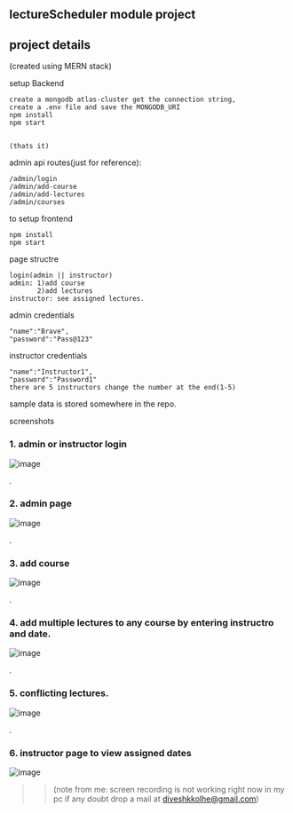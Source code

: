 ## lectureScheduler module project

## project details 
(created using MERN stack)

setup Backend
```
create a mongodb atlas-cluster get the connection string,
create a .env file and save the MONGODB_URI
npm install
npm start


(thats it)
```
admin api routes(just for reference): 
```
/admin/login
/admin/add-course
/admin/add-lectures
/admin/courses
```


to setup frontend 
```
npm install
npm start
```
page structre
```
login(admin || instructor)
admin: 1)add course
       2)add lectures
instructor: see assigned lectures.
```

admin credentials
```
"name":"Brave",
"password":"Pass@123"
```

instructor credentials
```
"name":"Instructor1",
"password":"Password1"
there are 5 instructors change the number at the end(1-5)
```

sample data is stored somewhere in the repo.




screenshots 
### 1. admin or instructor login
![image](https://github.com/SKstudies/ideamagix-test-project/assets/90096320/6d5304ea-c81b-4337-8b7c-19b53452fc02)




.
### 2. admin page
![image](https://github.com/SKstudies/ideamagix-test-project/assets/90096320/3bfa8e4b-0a29-4ea1-b8de-670274875f33)






.
### 3. add course
![image](https://github.com/SKstudies/ideamagix-test-project/assets/90096320/4caf9e18-e537-4931-8f94-1f56203a224c)





.
### 4. add multiple lectures to any course by entering instructro and date.
![image](https://github.com/SKstudies/ideamagix-test-project/assets/90096320/64e2802d-4cc9-4972-9e56-23bbc6ed3084)



.
### 5. conflicting lectures.
![image](https://github.com/SKstudies/ideamagix-test-project/assets/90096320/38e82c13-5155-4687-ac31-1fd929cefae5)




.
### 6. instructor page to view assigned dates
![image](https://github.com/SKstudies/ideamagix-test-project/assets/90096320/924f2996-74fb-4ffa-98ce-7df1c66837c8)










>>(note from me: screen recording is not working right now in my pc if any doubt drop a mail at diveshkkolhe@gmail.com)
































